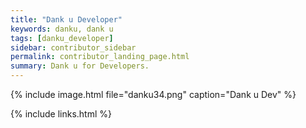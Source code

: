 ```yaml
---
title: "Dank u Developer"
keywords: danku, dank u
tags: [danku_developer]
sidebar: contributor_sidebar
permalink: contributor_landing_page.html
summary: Dank u for Developers. 
---
```


{% include image.html file="danku34.png"  caption="Dank u Dev" %}

{% include links.html %}
